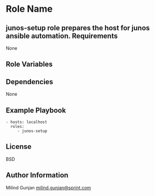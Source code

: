 Role Name
=========

junos-setup role prepares the host for junos ansible automation. 
Requirements
------------

None

Role Variables
--------------


Dependencies
------------

None

Example Playbook
----------------


    - hosts: localhost
      roles:
         - junos-setup

License
-------

BSD

Author Information
------------------

Milind Gunjan <milind.gunjan@sprint.com>
